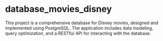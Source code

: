# database_movies_disney
This project is a comprehensive database for Disney movies, designed and implemented using PostgreSQL. The application includes data modeling, query optimization, and a RESTful API for interacting with the database.

